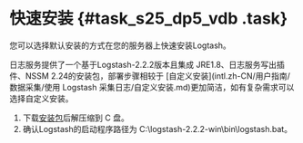 # 快速安装 {#task_s25_dp5_vdb .task}

您可以选择默认安装的方式在您的服务器上快速安装Logtash。

日志服务提供了一个基于Logstash-2.2.2版本且集成 JRE1.8、日志服务写出插件、NSSM 2.24的安装包，部署步骤相较于 [自定义安装](intl.zh-CN/用户指南/数据采集/使用 Logstash 采集日志/自定义安装.md)更加简洁，如有复杂需求可以选择自定义安装。

1.   下载[安装包](http://logservice-resource.oss-cn-shanghai.aliyuncs.com/logstash/logstash-2.2.2-win.zip)后解压缩到 C 盘。 
2.   确认Logstash的启动程序路径为 C:\\logstash-2.2.2-win\\bin\\logstash.bat。 

